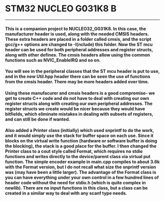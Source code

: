 # STM32 NUCLEO G031K8 B
----------
#### This is a companion project to NUCLEO32_G031K8. In this case, the manufacturer header is used, along with the needed CMSIS headers. These extra headers are placed in a folder called cmsis, and the script gcc/g++ options are changed to -I(nclude) this folder. Now the ST mcu header can be used for both peripheral addresses and register structs, along with other defines. The cmsis headers allow using the common functions such as NVIC_EnableIRQ and so on.

#### You will see in the peripheral classes that the ST mcu header is put to use, and in the new Util.hpp header there can be seen the use of functions from the cmsis header. There may be more headers added over time.

#### Using these manufacurer and cmsis headers is a good compromise- we get to create C++ code and do not have to deal with creating our own register structs along with creating our own peripheral addresses. The register structs we create would be nicer because they would have bitfields, which eliminate mistakes in dealing with subsets of registers, and can still be done if wanted.

#### Also added a Printer class (initially) which used snprintf to do the work, and it would simply use the stack for buffer space on each use. Since it blocks on the virtual write function (hardware or software buffer is doing the blocking), the stack is a good place for the buffer. I then changed the Printer class to a cout style called Format, which requires no stdio functions and writes directly to the device/parent class via virtual put function. The simple encoder example in main.cpp compiles to about 3.6k with the Format version, but I do not recall what size the snprintf version was (may have been a little larger). The advantage of the Format class is you can have everything under your own control in a few hundred lines of header code without the need for stdio.h (which is quite complex in newlib). There are no input functions in this class, but a class can be created in a similar way to deal with any scanf type needs.

